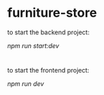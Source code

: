 # furniture-store

to start the backend project:

*npm run start:dev*

#
to start the frontend project:

*npm run dev*
